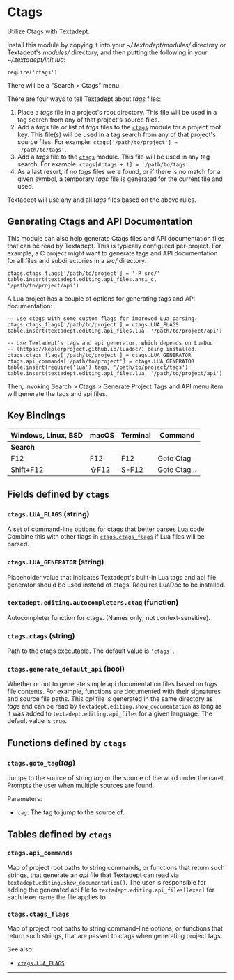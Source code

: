 # Ctags

Utilize Ctags with Textadept.

Install this module by copying it into your *~/.textadept/modules/* directory
or Textadept's *modules/* directory, and then putting the following in your
*~/.textadept/init.lua*:

    require('ctags')

There will be a "Search > Ctags" menu.

There are four ways to tell Textadept about *tags* files:

  1. Place a *tags* file in a project's root directory. This file will be
     used in a tag search from any of that project's source files.
  2. Add a *tags* file or list of *tags* files to the [`ctags`](#ctags) module for
     a project root key. This file(s) will be used in a tag search from any
     of that project's source files.
     For example: `ctags['/path/to/project'] = '/path/to/tags'`.
  3. Add a *tags* file to the [`ctags`](#ctags) module. This file will be used in
     any tag search.
     For example: `ctags[#ctags + 1] = '/path/to/tags'`.
  4. As a last resort, if no *tags* files were found, or if there is no match
     for a given symbol, a temporary *tags* file is generated for the current
     file and used.

Textadept will use any and all *tags* files based on the above rules.

## Generating Ctags and API Documentation

This module can also help generate Ctags files and API documentation files
that can be read by Textadept. This is typically configured per-project.
For example, a C project might want to generate tags and API documentation
for all files and subdirectories in a *src/* directory:

    ctags.ctags_flags['/path/to/project'] = '-R src/'
    table.insert(textadept.editing.api_files.ansi_c, '/path/to/project/api')

A Lua project has a couple of options for generating tags and API
documentation:

    -- Use ctags with some custom flags for improved Lua parsing.
    ctags.ctags_flags['/path/to/project'] = ctags.LUA_FLAGS
    table.insert(textadept.editing.api_files.lua, '/path/to/project/api')

    -- Use Textadept's tags and api generator, which depends on LuaDoc
    -- (https://keplerproject.github.io/luadoc/) being installed.
    ctags.ctags_flags['/path/to/project'] = ctags.LUA_GENERATOR
    ctags.api_commands['/path/to/project'] = ctags.LUA_GENERATOR
    table.insert(require('lua').tags, '/path/to/project/tags')
    table.insert(textadept.editing.api_files.lua, '/path/to/project/api')

Then, invoking Search > Ctags > Generate Project Tags and API menu item will
generate the tags and api files.

## Key Bindings

Windows, Linux, BSD|macOS|Terminal|Command
-------------------|-----|--------|-------
**Search**         |     |        |
F12                |F12  |F12     |Goto Ctag
Shift+F12          |⇧F12 |S-F12   |Goto Ctag...


## Fields defined by `ctags`

<a id="ctags.LUA_FLAGS"></a>
### `ctags.LUA_FLAGS` (string)

A set of command-line options for ctags that better parses Lua code.
  Combine this with other flags in [`ctags.ctags_flags`](#ctags.ctags_flags) if Lua files will
  be parsed.

<a id="ctags.LUA_GENERATOR"></a>
### `ctags.LUA_GENERATOR` (string)

Placeholder value that indicates Textadept's built-in Lua tags and api file
  generator should be used instead of ctags. Requires LuaDoc to be installed.

<a id="textadept.editing.autocompleters.ctag"></a>
### `textadept.editing.autocompleters.ctag` (function)

Autocompleter function for ctags. (Names only; not context-sensitive).

<a id="ctags.ctags"></a>
### `ctags.ctags` (string)

Path to the ctags executable.
  The default value is `'ctags'`.

<a id="ctags.generate_default_api"></a>
### `ctags.generate_default_api` (bool)

Whether or not to generate simple api documentation files based on *tags*
  file contents. For example, functions are documented with their signatures
  and source file paths.
  This *api* file is generated in the same directory as *tags* and can be
  read by `textadept.editing.show_documentation` as long as it was added
  to `textadept.editing.api_files` for a given language.
  The default value is `true`.


## Functions defined by `ctags`

<a id="ctags.goto_tag"></a>
### `ctags.goto_tag`(*tag*)

Jumps to the source of string *tag* or the source of the word under the
caret.
Prompts the user when multiple sources are found.

Parameters:

* *`tag`*: The tag to jump to the source of.


## Tables defined by `ctags`

<a id="ctags.api_commands"></a>
### `ctags.api_commands`

Map of project root paths to string commands, or functions that return such
strings, that generate an *api* file that Textadept can read via
`textadept.editing.show_documentation()`.
The user is responsible for adding the generated api file to
`textadept.editing.api_files[lexer]` for each lexer name the file applies to.

<a id="ctags.ctags_flags"></a>
### `ctags.ctags_flags`

Map of project root paths to string command-line options, or functions that
return such strings, that are passed to ctags when generating project tags.

See also:

* [`ctags.LUA_FLAGS`](#ctags.LUA_FLAGS)

---
